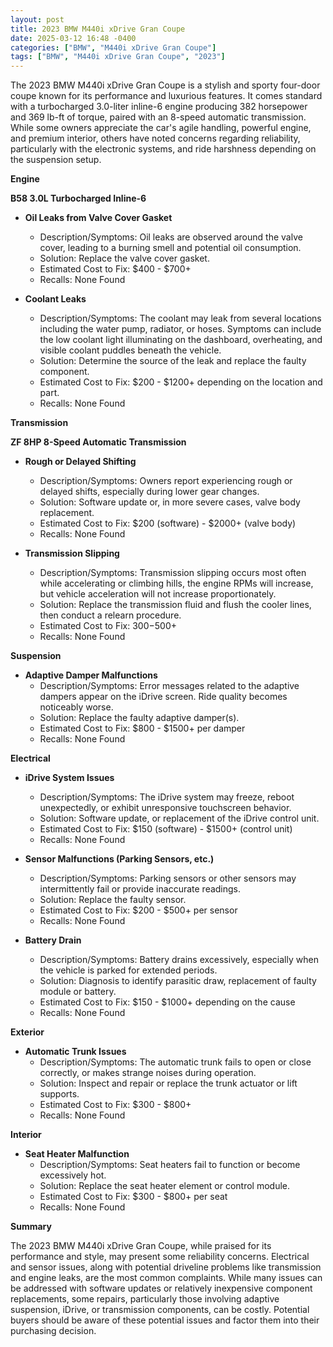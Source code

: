 ```yaml
---
layout: post
title: 2023 BMW M440i xDrive Gran Coupe
date: 2025-03-12 16:48 -0400
categories: ["BMW", "M440i xDrive Gran Coupe"]
tags: ["BMW", "M440i xDrive Gran Coupe", "2023"]
---
```

The 2023 BMW M440i xDrive Gran Coupe is a stylish and sporty four-door coupe known for its performance and luxurious features. It comes standard with a turbocharged 3.0-liter inline-6 engine producing 382 horsepower and 369 lb-ft of torque, paired with an 8-speed automatic transmission. While some owners appreciate the car's agile handling, powerful engine, and premium interior, others have noted concerns regarding reliability, particularly with the electronic systems, and ride harshness depending on the suspension setup.

**Engine**

**B58 3.0L Turbocharged Inline-6**

*   **Oil Leaks from Valve Cover Gasket**
    *   Description/Symptoms: Oil leaks are observed around the valve cover, leading to a burning smell and potential oil consumption.
    *   Solution: Replace the valve cover gasket.
    *   Estimated Cost to Fix: $400 - $700+
    *   Recalls: None Found

*   **Coolant Leaks**
    * Description/Symptoms: The coolant may leak from several locations including the water pump, radiator, or hoses. Symptoms can include the low coolant light illuminating on the dashboard, overheating, and visible coolant puddles beneath the vehicle.
    * Solution: Determine the source of the leak and replace the faulty component.
    * Estimated Cost to Fix: $200 - $1200+ depending on the location and part.
    * Recalls: None Found

**Transmission**

**ZF 8HP 8-Speed Automatic Transmission**

*   **Rough or Delayed Shifting**
    *   Description/Symptoms: Owners report experiencing rough or delayed shifts, especially during lower gear changes.
    *   Solution: Software update or, in more severe cases, valve body replacement.
    *   Estimated Cost to Fix: $200 (software) - $2000+ (valve body)
    *   Recalls: None Found

*   **Transmission Slipping**
    *   Description/Symptoms: Transmission slipping occurs most often while accelerating or climbing hills, the engine RPMs will increase, but vehicle acceleration will not increase proportionately.
    *   Solution: Replace the transmission fluid and flush the cooler lines, then conduct a relearn procedure.
    *   Estimated Cost to Fix: $300-$500+
    *   Recalls: None Found

**Suspension**

*   **Adaptive Damper Malfunctions**
    *   Description/Symptoms: Error messages related to the adaptive dampers appear on the iDrive screen. Ride quality becomes noticeably worse.
    *   Solution: Replace the faulty adaptive damper(s).
    *   Estimated Cost to Fix: $800 - $1500+ per damper
    *   Recalls: None Found

**Electrical**

*   **iDrive System Issues**
    *   Description/Symptoms: The iDrive system may freeze, reboot unexpectedly, or exhibit unresponsive touchscreen behavior.
    *   Solution: Software update, or replacement of the iDrive control unit.
    *   Estimated Cost to Fix: $150 (software) - $1500+ (control unit)
    *   Recalls: None Found

*   **Sensor Malfunctions (Parking Sensors, etc.)**
    *   Description/Symptoms: Parking sensors or other sensors may intermittently fail or provide inaccurate readings.
    *   Solution: Replace the faulty sensor.
    *   Estimated Cost to Fix: $200 - $500+ per sensor
    *   Recalls: None Found

*   **Battery Drain**
    *   Description/Symptoms: Battery drains excessively, especially when the vehicle is parked for extended periods.
    *   Solution: Diagnosis to identify parasitic draw, replacement of faulty module or battery.
    *   Estimated Cost to Fix: $150 - $1000+ depending on the cause
    *   Recalls: None Found

**Exterior**

*   **Automatic Trunk Issues**
    *   Description/Symptoms: The automatic trunk fails to open or close correctly, or makes strange noises during operation.
    *   Solution: Inspect and repair or replace the trunk actuator or lift supports.
    *   Estimated Cost to Fix: $300 - $800+
    *   Recalls: None Found

**Interior**

*   **Seat Heater Malfunction**
    *   Description/Symptoms: Seat heaters fail to function or become excessively hot.
    *   Solution: Replace the seat heater element or control module.
    *   Estimated Cost to Fix: $300 - $800+ per seat
    *   Recalls: None Found

**Summary**

The 2023 BMW M440i xDrive Gran Coupe, while praised for its performance and style, may present some reliability concerns. Electrical and sensor issues, along with potential driveline problems like transmission and engine leaks, are the most common complaints. While many issues can be addressed with software updates or relatively inexpensive component replacements, some repairs, particularly those involving adaptive suspension, iDrive, or transmission components, can be costly. Potential buyers should be aware of these potential issues and factor them into their purchasing decision.

